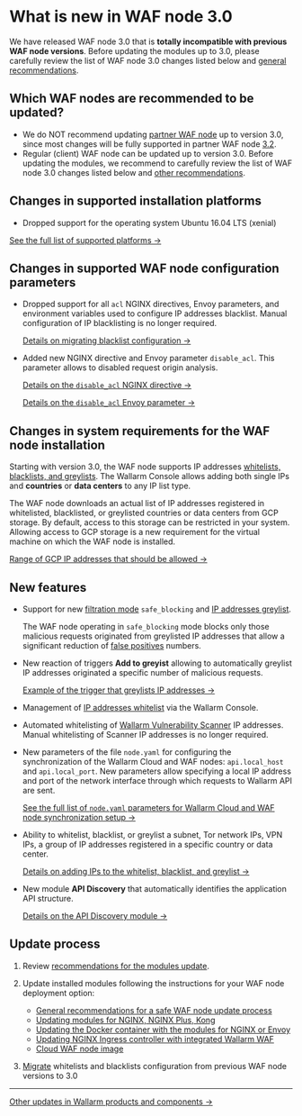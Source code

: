 # What is new in WAF node 3.0

We have released WAF node 3.0 that is **totally incompatible with previous WAF node versions**. Before updating the modules up to 3.0, please carefully review the list of WAF node 3.0 changes listed below and [general recommendations](general-recommendations.md).

## Which WAF nodes are recommended to be updated?

* We do NOT recommend updating [partner WAF node](../partner-waf-node/overview.md) up to version 3.0, since most changes will be fully supported in partner WAF node [3.2](versioning-policy.md#version-list).
* Regular (client) WAF node can be updated up to version 3.0. Before updating the modules, we recommend to carefully review the list of WAF node 3.0 changes listed below and [other recommendations](general-recommendations.md).

## Changes in supported installation platforms

* Dropped support for the operating system Ubuntu 16.04 LTS (xenial)

[See the full list of supported platforms →](../admin-en/supported-platforms.md)

## Changes in supported WAF node configuration parameters

* Dropped support for all `acl` NGINX directives, Envoy parameters, and environment variables used to configure IP addresses blacklist. Manual configuration of IP blacklisting is no longer required.

    [Details on migrating blacklist configuration →](migrate-ip-lists-to-node-3.md)

* Added new NGINX directive and Envoy parameter `disable_acl`. This parameter allows to disabled request origin analysis.

    [Details on the `disable_acl` NGINX directive →](../admin-en/configure-parameters-en.md#disable_acl)

    [Details on the `disable_acl` Envoy parameter →](../admin-en/configuration-guides/envoy/fine-tuning.md#basic-settings)

## Changes in system requirements for the WAF node installation

Starting with version 3.0, the WAF node supports IP addresses [whitelists, blacklists, and greylists](../user-guides/ip-lists/overview.md). The Wallarm Console allows adding both single IPs and **countries** or **data centers** to any IP list type.

The WAF node downloads an actual list of IP addresses registered in whitelisted, blacklisted, or greylisted countries or data centers from GCP storage. By default, access to this storage can be restricted in your system. Allowing access to GCP storage is a new requirement for the virtual machine on which the WAF node is installed.

[Range of GCP IP addresses that should be allowed →](https://www.gstatic.com/ipranges/goog.json)

## New features

* Support for new [filtration mode](../admin-en/configure-wallarm-mode.md) `safe_blocking` and [IP addresses greylist](../user-guides/ip-lists/greylist.md).

    The WAF node operating in `safe_blocking` mode blocks only those malicious requests originated from greylisted IP addresses that allow a significant reduction of [false positives](../about-wallarm-waf/protecting-against-attacks.md#false-positives) numbers.
* New reaction of triggers **Add to greyist** allowing to automatically greylist IP addresses originated a specific number of malicious requests.

    [Example of the trigger that greylists IP addresses →](../user-guides/triggers/trigger-examples.md#greylist-ip-if-4-or-more-attack-vectors-are-detected-in-1-hour)
* Management of [IP addresses whitelist](../user-guides/ip-lists/whitelist.md) via the Wallarm Console.
* Automated whitelisting of [Wallarm Vulnerability Scanner](../about-wallarm-waf/detecting-vulnerabilities.md#vunerability-scanner) IP addresses. Manual whitelisting of Scanner IP addresses is no longer required.
* New parameters of the file `node.yaml` for configuring the synchronization of the Wallarm Cloud and WAF nodes: `api.local_host` and `api.local_port`. New parameters allow specifying a local IP address and port of the network interface through which requests to Wallarm API are sent.

    [See the full list of `node.yaml` parameters for Wallarm Cloud and WAF node synchronization setup →](../admin-en/configure-cloud-node-synchronization-en.md#credentials-to-access-the-wallarm-cloud)
* Ability to whitelist, blacklist, or greylist a subnet, Tor network IPs, VPN IPs, a group of IP addresses registered in a specific country or data center.

    [Details on adding IPs to the whitelist, blacklist, and greylist →](../user-guides/ip-lists/overview.md)
* New module **API Discovery** that automatically identifies the application API structure.

    [Details on the API Discovery module →](../about-wallarm-waf/api-discovery.md)

## Update process

1. Review [recommendations for the modules update](general-recommendations.md).
2. Update installed modules following the instructions for your WAF node deployment option:

      * [General recommendations for a safe WAF node update process](general-recommendations.md)
      * [Updating modules for NGINX, NGINX Plus, Kong](nginx-modules.md)
      * [Updating the Docker container with the modules for NGINX or Envoy](docker-container.md)
      * [Updating NGINX Ingress controller with integrated Wallarm WAF](ingress-controller.md)
      * [Cloud WAF node image](cloud-image.md)
3. [Migrate](migrate-ip-lists-to-node-3.md) whitelists and blacklists configuration from previous WAF node versions to 3.0

----------

[Other updates in Wallarm products and components →](https://changelog.wallarm.com/)
